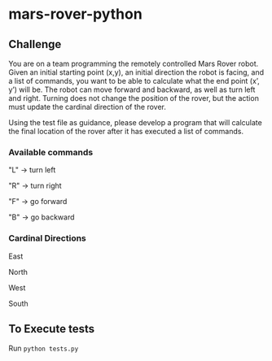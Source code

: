 # mars-rover-python
## Challenge

You are on a team programming the remotely controlled Mars Rover robot.
Given an initial starting point (x,y), an initial direction the robot is facing, and a list of commands, you want to be able to calculate what the end point (x’, y’) will be.
The robot can move forward and backward, as well as turn left and right. Turning does not change the position of the rover, but the action must update the cardinal direction of the rover.

Using the test file as guidance, please develop a program that will calculate the final location of the rover after it has executed a list of commands.

### Available commands
"L" -> turn left

"R" -> turn right

"F" -> go forward

"B" -> go backward

### Cardinal Directions
East

North

West

South

## To Execute tests

Run `python tests.py`
